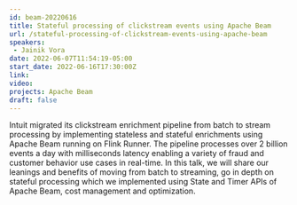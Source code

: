 ```yaml
---
id: beam-20220616
title: Stateful processing of clickstream events using Apache Beam
url: /stateful-processing-of-clickstream-events-using-apache-beam
speakers:
 - Jainik Vora
date: 2022-06-07T11:54:19-05:00
start_date: 2022-06-16T17:30:00Z
link:  
video: 
projects: Apache Beam
draft: false
---
```


Intuit migrated its clickstream enrichment pipeline from batch to stream processing by implementing stateless and stateful enrichments using Apache Beam running on Flink Runner. The pipeline processes over 2 billion events a day with milliseconds latency enabling a variety of fraud and customer behavior use cases in real-time. In this talk, we will share our leanings and benefits of moving from batch to streaming, go in depth on stateful processing which we implemented using State and Timer APIs of Apache Beam, cost management and  optimization.